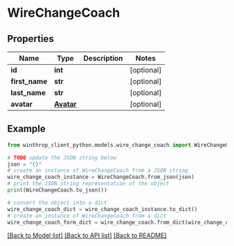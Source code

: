 # WireChangeCoach


## Properties

Name | Type | Description | Notes
------------ | ------------- | ------------- | -------------
**id** | **int** |  | [optional] 
**first_name** | **str** |  | [optional] 
**last_name** | **str** |  | [optional] 
**avatar** | [**Avatar**](Avatar.md) |  | [optional] 

## Example

```python
from winthrop_client_python.models.wire_change_coach import WireChangeCoach

# TODO update the JSON string below
json = "{}"
# create an instance of WireChangeCoach from a JSON string
wire_change_coach_instance = WireChangeCoach.from_json(json)
# print the JSON string representation of the object
print(WireChangeCoach.to_json())

# convert the object into a dict
wire_change_coach_dict = wire_change_coach_instance.to_dict()
# create an instance of WireChangeCoach from a dict
wire_change_coach_form_dict = wire_change_coach.from_dict(wire_change_coach_dict)
```
[[Back to Model list]](../README.md#documentation-for-models) [[Back to API list]](../README.md#documentation-for-api-endpoints) [[Back to README]](../README.md)



